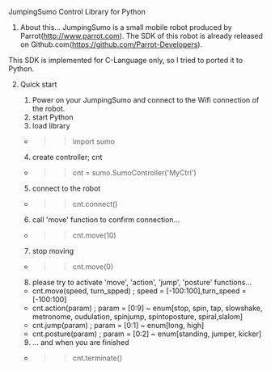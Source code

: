 JumpingSumo Control Library for Python


1. About this...
JumpingSumo is a small mobile robot produced by Parrot(http://www.parrot.com).
The SDK of this robot is already released on Github.com(https://github.com/Parrot-Developers).

This SDK is implemented for C-Language only, so I tried to ported it to Python.

2. Quick start

   1. Power on your JumpingSumo and connect to the Wifi connection of the robot.
   2. start Python
   3. load library 
     - >> import sumo

   4. create controller; cnt
     - >> cnt = sumo.SumoController('MyCtrl')

   5. connect to the robot
     - >> cnt.connect()

   6. call 'move' function to confirm connection...
     - >> cnt.move(10)

   7. stop moving
     - >> cnt.move(0)

   8. please try to activate 'move', 'action', 'jump', 'posture' functions...
     - cnt.move(speed, turn_spped) ; speed = [-100:100],turn_speed = [-100:100]
     - cnt.action(param)           ; param = [0:9] ~ enum[stop, spin, tap, slowshake, 
                                           metronome, oudulation, spinjump, spintoposture, spiral,slalom]
     - cnt.jump(param)             ; param = [0:1] ~ enum[long, high]
     - cnt.posture(param)          ; param = [0:2] ~ enum[standing, jumper, kicker]
  
   9. ... and when you are finished
     - >> cnt.terminate()
